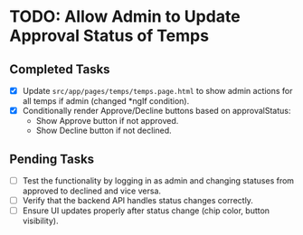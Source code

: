 # TODO: Allow Admin to Update Approval Status of Temps

## Completed Tasks
- [x] Update `src/app/pages/temps/temps.page.html` to show admin actions for all temps if admin (changed *ngIf condition).
- [x] Conditionally render Approve/Decline buttons based on approvalStatus:
  - Show Approve button if not approved.
  - Show Decline button if not declined.

## Pending Tasks
- [ ] Test the functionality by logging in as admin and changing statuses from approved to declined and vice versa.
- [ ] Verify that the backend API handles status changes correctly.
- [ ] Ensure UI updates properly after status change (chip color, button visibility).
